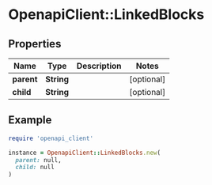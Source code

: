 # OpenapiClient::LinkedBlocks

## Properties

| Name | Type | Description | Notes |
| ---- | ---- | ----------- | ----- |
| **parent** | **String** |  | [optional] |
| **child** | **String** |  | [optional] |

## Example

```ruby
require 'openapi_client'

instance = OpenapiClient::LinkedBlocks.new(
  parent: null,
  child: null
)
```


